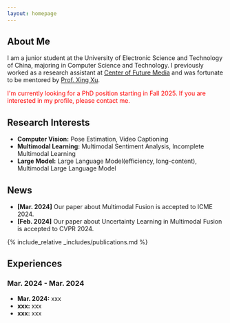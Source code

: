 ```yaml
---
layout: homepage
---
```


## About Me

I am a junior student at the University of Electronic Science and Technology of China, majoring in Computer Science and Technology. 
I previously worked as a research assistant at [Center of Future Media](https://cfm.uestc.edu.cn/index) and was fortunate to be mentored by [Prof. Xing Xu](https://interxuxing.github.io/). 


<span style="color: red;">I'm currently looking for a PhD position starting in Fall 2025. If you are interested in my profile, please contact me.</span>

## Research Interests

- **Computer Vision:** Pose Estimation, Video Captioning
- **Multimodal Learning:** Multimodal Sentiment Analysis, Incomplete Multimodal Learning
- **Large Model:** Large Language Model(efficiency, long-content), Multimodal Large Language Model

## News

- **[Mar. 2024]** Our paper about Multimodal Fusion is accepted to ICME 2024.
- **[Feb. 2024]** Our paper about Uncertainty Learning in Multimodal Fusion is accepted to CVPR 2024.

{% include_relative _includes/publications.md %}

## Experiences

### Mar. 2024 - Mar. 2024

- **Mar. 2024:** xxx
- **xxx:** xxx
- **xxx:** xxx
